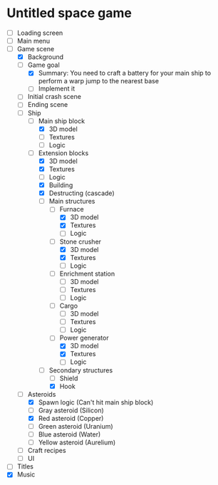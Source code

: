 # Untitled space game
- [ ] Loading screen
- [ ] Main menu
- [ ] Game scene
    - [x] Background
    - [ ] Game goal
        - [x] Summary: You need to craft a battery for your main ship to perform a warp jump to the nearest base
        - [ ] Implement it
    - [ ] Initial crash scene
    - [ ] Ending scene
    - [ ] Ship
        - [ ] Main ship block
            - [x] 3D model
            - [ ] Textures
            - [ ] Logic
        - [ ] Extension blocks
            - [x] 3D model
            - [x] Textures
            - [ ] Logic
            - [x] Building
            - [x] Destructing (cascade)
            - [ ] Main structures
                - [ ] Furnace
                    - [x] 3D model
                    - [x] Textures
                    - [ ] Logic
                - [ ] Stone crusher
                    - [x] 3D model
                    - [x] Textures
                    - [ ] Logic
                - [ ] Enrichment station
                    - [ ] 3D model
                    - [ ] Textures
                    - [ ] Logic
                - [ ] Cargo
                    - [ ] 3D model
                    - [ ] Textures
                    - [ ] Logic
                - [ ] Power generator
                    - [x] 3D model
                    - [x] Textures
                    - [ ] Logic
            - [ ] Secondary structures
                - [ ] Shield
                - [x] Hook
    - [ ] Asteroids
        - [x] Spawn logic (Can't hit main ship block)
        - [ ] Gray asteroid (Silicon)
        - [x] Red asteroid (Copper)
        - [ ] Green asteroid (Uranium)
        - [ ] Blue asteroid (Water)
        - [ ] Yellow asteroid (Aurelium)
    - [ ] Craft recipes
    - [ ] UI
- [ ] Titles
- [x] Music